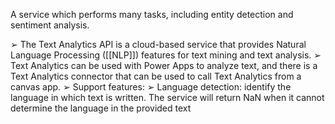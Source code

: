 A service which performs many tasks, including entity detection and sentiment analysis.

➢ The Text Analytics API is a cloud-based service that provides Natural Language Processing ([[NLP]]) features for text mining and text analysis. 
➢ Text Analytics can be used with Power Apps to analyze text, and there is a Text Analytics connector that can be used to call Text Analytics from a canvas app. 
➢ Support features: 
➢ Language detection: identify the language in which text is written. The service will return NaN when it cannot determine the language in the provided text